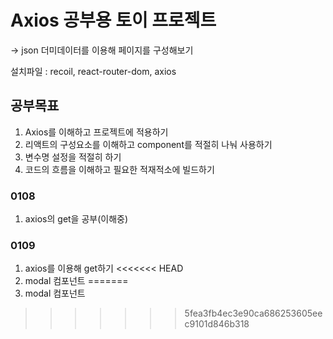 # Axios 공부용 토이 프로젝트

-> json 더미데이터를 이용해 페이지를 구성해보기

설치파일 : recoil, react-router-dom, axios

## 공부목표

1. Axios를 이해하고 프로젝트에 적용하기
2. 리액트의 구성요소를 이해하고 component를 적절히 나눠 사용하기
3. 변수명 설정을 적절히 하기
4. 코드의 흐름을 이해하고 필요한 적재적소에 빌드하기

### 0108

1. axios의 get을 공부(이해중)

### 0109

1. axios를 이용해 get하기
<<<<<<< HEAD
2. modal 컴포넌트
=======
2. modal 컴포넌트 
>>>>>>> 5fea3fb4ec3e90ca686253605eec9101d846b318
